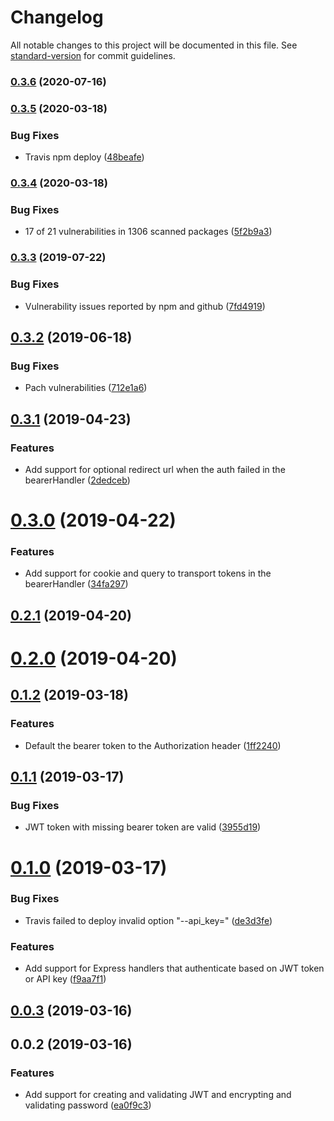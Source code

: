 # Changelog

All notable changes to this project will be documented in this file. See [standard-version](https://github.com/conventional-changelog/standard-version) for commit guidelines.

### [0.3.6](https://github.com/nicolasdao/jwt-pwd/compare/v0.3.5...v0.3.6) (2020-07-16)

### [0.3.5](https://github.com/nicolasdao/jwt-pwd/compare/v0.3.4...v0.3.5) (2020-03-18)


### Bug Fixes

* Travis npm deploy ([48beafe](https://github.com/nicolasdao/jwt-pwd/commit/48beafe3b380d05687dcbd568cf5dc74b7c7d331))

### [0.3.4](https://github.com/nicolasdao/jwt-pwd/compare/v0.3.3...v0.3.4) (2020-03-18)


### Bug Fixes

* 17 of 21 vulnerabilities in 1306 scanned packages ([5f2b9a3](https://github.com/nicolasdao/jwt-pwd/commit/5f2b9a3edee0da077d53fb1eab266175b2073e9a))

### [0.3.3](https://github.com/nicolasdao/jwt-pwd/compare/v0.3.2...v0.3.3) (2019-07-22)


### Bug Fixes

* Vulnerability issues reported by npm and github ([7fd4919](https://github.com/nicolasdao/jwt-pwd/commit/7fd4919))



<a name="0.3.2"></a>
## [0.3.2](https://github.com/nicolasdao/jwt-pwd/compare/v0.3.1...v0.3.2) (2019-06-18)


### Bug Fixes

* Pach vulnerabilities ([712e1a6](https://github.com/nicolasdao/jwt-pwd/commit/712e1a6))



<a name="0.3.1"></a>
## [0.3.1](https://github.com/nicolasdao/jwt-pwd/compare/v0.3.0...v0.3.1) (2019-04-23)


### Features

* Add support for optional redirect url when the auth failed in the bearerHandler ([2dedceb](https://github.com/nicolasdao/jwt-pwd/commit/2dedceb))



<a name="0.3.0"></a>
# [0.3.0](https://github.com/nicolasdao/jwt-pwd/compare/v0.2.1...v0.3.0) (2019-04-22)


### Features

* Add support for cookie and query to transport tokens in the bearerHandler ([34fa297](https://github.com/nicolasdao/jwt-pwd/commit/34fa297))



<a name="0.2.1"></a>
## [0.2.1](https://github.com/nicolasdao/jwt-pwd/compare/v0.2.0...v0.2.1) (2019-04-20)



<a name="0.2.0"></a>
# [0.2.0](https://github.com/nicolasdao/jwt-pwd/compare/v0.1.2...v0.2.0) (2019-04-20)



<a name="0.1.2"></a>
## [0.1.2](https://github.com/nicolasdao/jwt-pwd/compare/v0.1.1...v0.1.2) (2019-03-18)


### Features

* Default the bearer token to the Authorization header ([1ff2240](https://github.com/nicolasdao/jwt-pwd/commit/1ff2240))



<a name="0.1.1"></a>
## [0.1.1](https://github.com/nicolasdao/jwt-pwd/compare/v0.1.0...v0.1.1) (2019-03-17)


### Bug Fixes

* JWT token with missing bearer token are valid ([3955d19](https://github.com/nicolasdao/jwt-pwd/commit/3955d19))



<a name="0.1.0"></a>
# [0.1.0](https://github.com/nicolasdao/jwt-pwd/compare/v0.0.3...v0.1.0) (2019-03-17)


### Bug Fixes

* Travis failed to deploy invalid option "--api_key=" ([de3d3fe](https://github.com/nicolasdao/jwt-pwd/commit/de3d3fe))


### Features

* Add support for Express handlers that authenticate based on JWT token or API key ([f9aa7f1](https://github.com/nicolasdao/jwt-pwd/commit/f9aa7f1))



<a name="0.0.3"></a>
## [0.0.3](https://github.com/nicolasdao/jwt-pwd/compare/v0.0.2...v0.0.3) (2019-03-16)



<a name="0.0.2"></a>
## 0.0.2 (2019-03-16)


### Features

* Add support for creating and validating JWT and encrypting and validating password ([ea0f9c3](https://github.com/nicolasdao/jwt-password-helper/commit/ea0f9c3))
